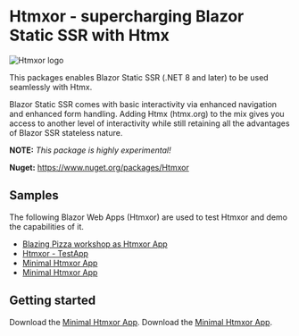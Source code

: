 # Htmxor - supercharging Blazor Static SSR with Htmx
![Htmxor logo](https://raw.githubusercontent.com/egil/Htmxor/main/docs/htmxor.svg)

This packages enables Blazor Static SSR (.NET 8 and later) to be used seamlessly with Htmx. 

Blazor Static SSR comes with basic interactivity via enhanced navigation and enhanced form handling.
Adding Htmx (htmx.org) to the mix gives you access to another level of interactivity while still
retaining all the advantages of Blazor SSR stateless nature.

**NOTE:** _This package is highly experimental!_

**Nuget:** https://www.nuget.org/packages/Htmxor

## Samples

The following Blazor Web Apps (Htmxor) are used to test Htmxor and demo the capabilities of it.

- [Blazing Pizza workshop as Htmxor App](https://github.com/egil/Htmxor/tree/main/samples/BlazingPizza)
- [Htmxor - TestApp](https://github.com/egil/Htmxor/tree/main/test/Htmxor.TestApp)
- [Minimal Htmxor App](https://github.com/egil/Htmxor/tree/main/test/MinimalHtmxorApp)
- [Minimal Htmxor App](https://github.com/egil/Htmxor/tree/main/samples/MinimalHtmxorApp)


## Getting started

Download the [Minimal Htmxor App](https://github.com/egil/Htmxor/tree/main/test/MinimalHtmxorApp).
Download the [Minimal Htmxor App](https://github.com/egil/Htmxor/tree/main/samples/MinimalHtmxorApp).


